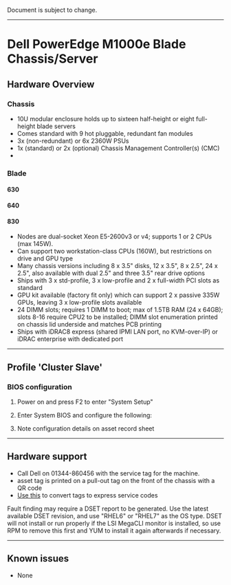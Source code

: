 Document is subject to change.

***




# Dell PowerEdge M1000e Blade Chassis/Server

## Hardware Overview

### Chassis

 * 10U modular enclosure holds up to sixteen half-height or eight full-height blade servers
 * Comes standard with 9 hot pluggable, redundant fan modules
 * 3x (non-redundant) or 6x 2360W PSUs
 * 1x (standard) or 2x (optional) Chassis Management Controller(s) (CMC)
 * 

### Blade

#### 630
#### 640
#### 830

 * Nodes are dual-socket Xeon E5-2600v3 or v4; supports 1 or 2 CPUs (max 145W). 
 * Can support two workstation-class CPUs (160W), but restrictions on drive and GPU type
 * Many chassis versions including 8 x 3.5" disks, 12 x 3.5", 8 x 2.5", 24 x 2.5", also available with dual 2.5" and three 3.5" rear drive options
 * Ships with 3 x std-profile, 3 x low-profile and 2 x full-width PCI slots as standard
 * GPU kit available (factory fit only) which can support 2 x passive 335W GPUs, leaving 3 x low-profile slots available
 * 24 DIMM slots; requires 1 DIMM to boot; max of 1.5TB RAM (24 x 64GB); slots 8-16 require CPU2 to be installed; DIMM slot enumeration printed on chassis lid underside and matches PCB printing 
 * Ships with iDRAC8 express (shared IPMI LAN port, no KVM-over-IP) or iDRAC enterprise with dedicated port

***
## Profile 'Cluster Slave'
### BIOS configuration
1. Power on and press F2 to enter "System Setup"
2. Enter System BIOS and configure the following:

3. Note configuration details on asset record sheet

***
## Hardware support

 * Call Dell on 01344-860456 with the service tag for the machine.
 * asset tag is printed on a pull-out tag on the front of the chassis with a QR code
 * [Use this](http://creativyst.com/Doc/Articles/HT/Dell/DellNumb.htm) to convert tags to express service codes
 
Fault finding may require a DSET report to be generated. Use the latest available DSET revision, and use "RHEL6" or "RHEL7" as the OS type. DSET will not install or run properly if the LSI MegaCLI monitor is installed, so use RPM to remove this first and YUM to install it again afterwards if necessary.

***
## Known issues
 
 * None